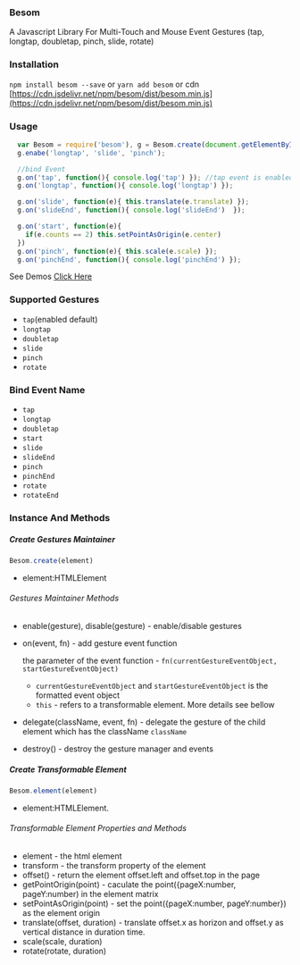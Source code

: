 ### Besom 

A Javascript Library For Multi-Touch and Mouse Event Gestures (tap, longtap, doubletap, pinch, slide, rotate)

### Installation

`npm install besom --save` or `yarn add besom` or cdn  [https://cdn.jsdelivr.net/npm/besom/dist/besom.min.js](https://cdn.jsdelivr.net/npm/besom/dist/besom.min.js)

### Usage

```javascript
  var Besom = require('besom'), g = Besom.create(document.getElementById('demo'));
  g.enabe('longtap', 'slide', 'pinch');

  //bind Event
  g.on('tap', function(){ console.log('tap') }); //tap event is enabled by default
  g.on('longtap', function(){ console.log('longtap') });

  g.on('slide', function(e){ this.translate(e.translate) });
  g.on('slideEnd', function(){ console.log('slideEnd')  });

  g.on('start', function(e){
    if(e.counts == 2) this.setPointAsOrigin(e.center)
  })
  g.on('pinch', function(e){ this.scale(e.scale) });
  g.on('pinchEnd', function(){ console.log('pinchEnd') });

```



See Demos [Click Here](https://github.com/abcrun/besom/tree/master/demo)

### Supported Gestures

* `tap`(enabled default) 
* `longtap`
* `doubletap`
* `slide`
* `pinch`
* `rotate`

### Bind Event Name

* `tap`
* `longtap`
* `doubletap`
* `start`
* `slide`
* `slideEnd`
* `pinch`
* `pinchEnd`
* `rotate`
* `rotateEnd`

### Instance And Methods

##### Create Gestures Maintainer

```javascript
Besom.create(element)
```

* element:HTMLElement 

###### Gestures Maintainer Methods

* enable(gesture), disable(gesture) - enable/disable gestures 

* on(event, fn) - add gesture event function 

   the parameter of the event function - `fn(currentGestureEventObject, startGestureEventObject)`

     * `currentGestureEventObject` and `startGestureEventObject` is the formatted event object
     * `this` - refers to a transformable element. More details see bellow

* delegate(className, event, fn) - delegate the gesture of the child element which has the className `className`

* destroy() - destroy the gesture manager and events

##### Create Transformable Element

```javascript
Besom.element(element)
```

* element:HTMLElement.

###### Transformable Element Properties and Methods

* element - the html element
* transform - the transform property of the element
* offset() - return the element offset.left and offset.top in the page
* getPointOrigin(point) - caculate the point({pageX:number, pageY:number) in the element matrix
* setPointAsOrigin(point) - set the point({pageX:number, pageY:number}) as the element origin
* translate(offset, duration) - translate offset.x as horizon and offset.y as vertical distance in duration time.
* scale(scale, duration)
* rotate(rotate, duration)


